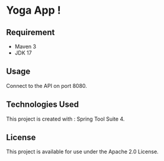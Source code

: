 # Yoga App !

## Requirement
* Maven 3
* JDK 17
  
## Usage
Connect to the API on port 8080.

## Technologies Used
This project is created with :
Spring Tool Suite 4.

## License
This project is available for use under the Apache 2.0 License.
